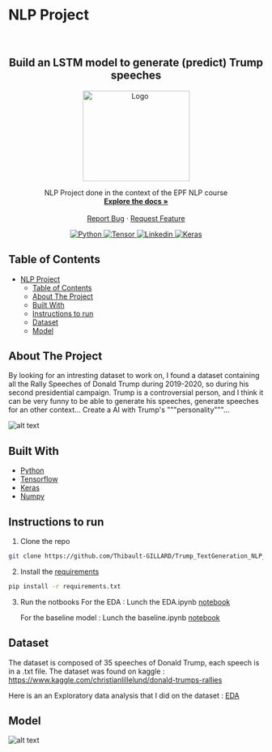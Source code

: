 # NLP Project
<!-- PROJECT LOGO -->
<br />
<div align="center">
  <h2 align="center">Build an LSTM model to generate (predict) Trump speeches</h2>
  <a href="https://www.epf.fr/en">
    <img src="https://upload.wikimedia.org/wikipedia/fr/e/e9/EPF_logo_2021.png" alt="Logo" width="211" height="179">
  </a>
  <p align="center">
    NLP Project done in the context of the EPF NLP course
    <br />
    <a href="https://github.com/Thibault-GILLARD/Trump_TextGeneration_NLP_Project"><strong>Explore the docs »</strong></a>
    <br />
    <br />
    <a href="https://github.com/Thibault-GILLARD/Trump_TextGeneration_NLP_Project/issues">Report Bug</a>
    ·
    <a href="https://github.com/Thibault-GILLARD/Trump_TextGeneration_NLP_Project/issues">Request Feature</a>
  </p>
</div>

<!-- BADGE -->
</p>
<p align="center">
  <a href="https://www.python.org/">
    <img alt="Python" src="https://img.shields.io/badge/Python-14354C?style=for-the-badge&logo=python&logoColor=white">
    </a>
<a href="https://www.tensorflow.org/">
  <img alt="Tensor" src="https://img.shields.io/badge/TensorFlow-FF6F00?style=for-the-badge&logo=tensorflow&logoColor=white">
    </a>
<a href="https://www.tensorflow.org/">
  <img alt="Linkedin" src="https://img.shields.io/badge/LinkedIn-0077B5?style=for-the-badge&logo=linkedin&logoColor=white">
    </a>
<a href="https://www.tensorflow.org/">
    <img alt="Keras" src="https://img.shields.io/badge/License-MIT-blue?style=for-the-badge&logoColor=white">
        </a>
</p>

<!-- TABLE OF CONTENTS -->
## Table of Contents
 
- [NLP Project](#nlp-project)
  - [Table of Contents](#table-of-contents)
  - [About The Project](#about-the-project)
  - [Built With](#built-with)
  - [Instructions to run](#instructions-to-run)
  - [Dataset](#dataset)
  - [Model](#model)

<!-- ABOUT THE PROJECT -->
## About The Project

By looking for an intresting dataset to work on, I found a dataset containing all the Rally Speeches of Donald Trump during 2019-2020, so during his second presidential campaign. 
Trump is a controversial person, and I think it can be very funny to be able to generate his speeches, generate speeches for an other context... Create a AI with Trump's """personality"""...

![alt text](https://media.giphy.com/media/v1.Y2lkPTc5MGI3NjExaHkzMTN4dmYwdWs2anVvNm1vMDV3eXZkNGw4cWZwa2pxM3RvanVkcSZlcD12MV9pbnRlcm5hbF9naWZfYnlfaWQmY3Q9Zw/L4fv5eLVk6geaVmkaO/giphy.gif)

## Built With

* [Python](https://www.python.org/)
* [Tensorflow](https://www.tensorflow.org/)
* [Keras](https://keras.io/)
* [Numpy](https://numpy.org/)

## Instructions to run
 
1. Clone the repo
```sh
git clone https://github.com/Thibault-GILLARD/Trump_TextGeneration_NLP_Project.git
```
2. Install the [requirements](https://github.com/Thibault-GILLARD/Trump_TextGeneration_NLP_Project/blob/master/requirements.txt)
```sh
pip install -r requirements.txt
```
3. Run the notbooks
For the EDA : Lunch the EDA.ipynb [notebook](https://github.com/Thibault-GILLARD/Trump_TextGeneration_NLP_Project/blob/master/EDA.ipynb)

    For the baseline model : Lunch the baseline.ipynb [notebook](https://github.com/Thibault-GILLARD/Trump_TextGeneration_NLP_Project/blob/master/baseline.ipynb)

## Dataset

The dataset is composed of 35 speeches of Donald Trump, each speech is in a .txt file. The dataset was found on kaggle : https://www.kaggle.com/christianlillelund/donald-trumps-rallies

Here is an an Exploratory data analysis that I did on the dataset : [EDA](https://github.com/Thibault-GILLARD/Trump_TextGeneration_NLP_Project/blob/master/EDA.ipynb)


## Model
![alt text](https://media.giphy.com/media/v1.Y2lkPTc5MGI3NjExdW92OWJuMWF0aGY2dmJoZWcxc2wwcDdkcjE3ZjYza2FxZmNwankzYSZlcD12MV9pbnRlcm5hbF9naWZfYnlfaWQmY3Q9Zw/w9t0aFMjahdxpKKvzN/giphy.gif)